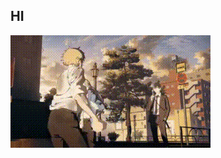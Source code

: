 ## HI
<img align="center"  alt="GIF"  src="https://github.com/sans-wd/gif/blob/main/animation.gif.gif" />
